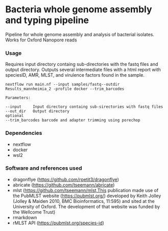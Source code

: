 # Bacteria whole genome assembly and typing pipeline


Pipeline for whole genome assembly and analysis of bacterial isolates. Works for Oxford Nanopore reads


### Usage
Requires input directory containg sub-directories with the fastq files and output directory. Outputs several intermediate files with a html report with speciesID, AMR, MLST, and virulence factors found in the sample.
```
nextflow run main.nf --input samples/fastq--outdir Results_mannheimia_2 -profile docker --trim_barcodes
```
```
Parameters:

--input		Input directory containg sub-sirectories with fastq files
--out_dir	Output directory
optional
--trim_barcodes barcode and adapter trimming using porechop
```
### Dependencies
* nextflow
* docker
* wsl2
### Software and references used
* dragonflye (https://github.com/rpetit3/dragonflye)
* abricate (https://github.com/tseemann/abricate)
* mlst (https://github.com/tseemann/mlst,This publication made use of the PubMLST website (https://pubmlst.org/) developed by Keith Jolley (Jolley & Maiden 2010, BMC        Bioinformatics, 11:595) and sited at the University of Oxford. The development of that website was funded by the Wellcome Trust)
* rmarkdown 
* rMLST API (https://pubmlst.org/species-id)
